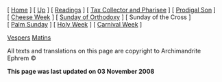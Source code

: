 \[ [Home](index.md) \] \[ [Up](triodion.md) \] \[ [Readings](readLent.md) \] \[ [Tax Collector and Pharisee](PubPharE.md) \] \[ [Prodigal Son](ProdigalE.md) \] \[ [Cheese Week](cheese_week.md) \] \[ [Sunday of Orthodoxy](sunday_of_orthodoxy.md) \] \[ Sunday of the Cross \] \[ [Palm Sunday](palm.md) \] \[ [Holy Week](holyweek.md) \] \[ [Carnival Week](carnival_week.md) \]

[Vespers](cross_vespers.md)
[Matins](matins.md)

All texts and translations on this page are copyright to
Archimandrite Ephrem ©

**This page was last updated on 03 November 2008**

